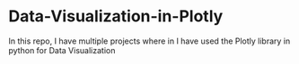 # Data-Visualization-in-Plotly

In this repo, I have multiple projects where in I have used the Plotly library in python for Data Visualization
